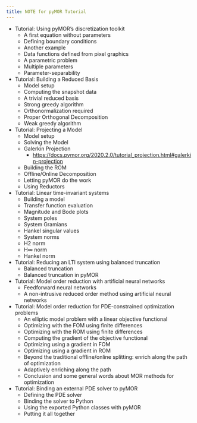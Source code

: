 ```yaml
---
title: NOTE for pyMOR Tutorial
---
```


- Tutorial: Using pyMOR’s discretization toolkit
  - A first equation without parameters
  - Defining boundary conditions
  - Another example
  - Data functions defined from pixel graphics
  - A parametric problem
  - Multiple parameters
  - Parameter-separability
- Tutorial: Building a Reduced Basis
  - Model setup
  - Computing the snapshot data
  - A trivial reduced basis
  - Strong greedy algorithm
  - Orthonormalization required
  - Proper Orthogonal Decomposition
  - Weak greedy algorithm
- Tutorial: Projecting a Model
  - Model setup
  - Solving the Model
  - Galerkin Projection
    - <https://docs.pymor.org/2020.2.0/tutorial_projection.html#galerkin-projection>
  - Building the ROM
  - Offline/Online Decomposition
  - Letting pyMOR do the work
  - Using Reductors
- Tutorial: Linear time-invariant systems
  - Building a model
  - Transfer function evaluation
  - Magnitude and Bode plots
  - System poles
  - System Gramians
  - Hankel singular values
  - System norms
  - H2 norm
  - H∞ norm
  - Hankel norm
- Tutorial: Reducing an LTI system using balanced truncation
  - Balanced truncation
  - Balanced truncation in pyMOR
- Tutorial: Model order reduction with artificial neural networks
  - Feedforward neural networks
  - A non-intrusive reduced order method using artificial neural networks
- Tutorial: Model order reduction for PDE-constrained optimization problems
  - An elliptic model problem with a linear objective functional
  - Optimizing with the FOM using finite differences
  - Optimizing with the ROM using finite differences
  - Computing the gradient of the objective functional
  - Optimizing using a gradient in FOM
  - Optimizing using a gradient in ROM
  - Beyond the traditional offline/online splitting: enrich along the path of optimization
  - Adaptively enriching along the path
  - Conclusion and some general words about MOR methods for optimization
- Tutorial: Binding an external PDE solver to pyMOR
  - Defining the PDE solver
  - Binding the solver to Python
  - Using the exported Python classes with pyMOR
  - Putting it all together
